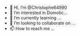 - 👋 Hi, I’m @Christophe64990
- 👀 I’m interested in Domotic...
- 🌱 I’m currently learning ...
- 💞️ I’m looking to collaborate on ...
- 📫 How to reach me ...

<!---
Christophe64990/Christophe64990 is a ✨ special ✨ repository because its `README.md` (this file) appears on your GitHub profile.
You can click the Preview link to take a look at your changes.
--->
